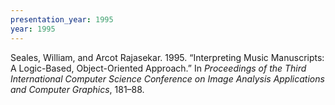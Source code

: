 ```yaml
---
presentation_year: 1995
year: 1995
---
```


Seales, William, and Arcot Rajasekar. 1995. “Interpreting Music Manuscripts: A Logic-Based, Object-Oriented Approach.” In <i>Proceedings of the Third International Computer Science Conference on Image Analysis Applications and Computer Graphics</i>, 181–88.